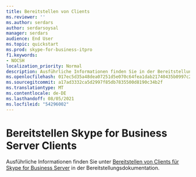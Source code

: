 ```yaml
---
title: Bereitstellen von Clients
ms.reviewer: ''
ms.author: serdars
author: serdarsoysal
manager: serdars
audience: End User
ms.topic: quickstart
ms.prod: skype-for-business-itpro
f1.keywords:
- NOCSH
localization_priority: Normal
description: Ausführliche Informationen finden Sie in der Bereitstellungsdokumentation unter Deploying clients and devices in Skype for Business Server 2019.
ms.openlocfilehash: 017ec5d35a48dea07251d5e070c64fea1dab21740435b0997c2bba8458c1f93c
ms.sourcegitcommit: a17ad3332ca5d2997f85db7835500d8190c34b2f
ms.translationtype: MT
ms.contentlocale: de-DE
ms.lasthandoff: 08/05/2021
ms.locfileid: "54296002"
---
```

# <a name="deploy-skype-for-business-server-clients"></a>Bereitstellen Skype for Business Server Clients

Ausführliche Informationen finden Sie unter [Bereitstellen von Clients für Skype for Business Server](../../SfbServer/deploy/deploy-clients/deploy-clients.md) in der Bereitstellungsdokumentation.
  

